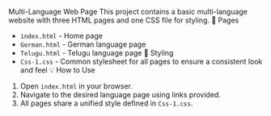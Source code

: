 Multi-Language Web Page
This project contains a basic multi-language website with three HTML pages and one CSS file for styling.
 📄 Pages
- `index.html` - Home page
- `German.html` - German language page
- `Telugu.html` - Telugu language page
 🎨 Styling
- `Css-1.css` - Common stylesheet for all pages to ensure a consistent look and feel
💡 How to Use
1. Open `index.html` in your browser.
2. Navigate to the desired language page using links provided.
3. All pages share a unified style defined in `Css-1.css`.
